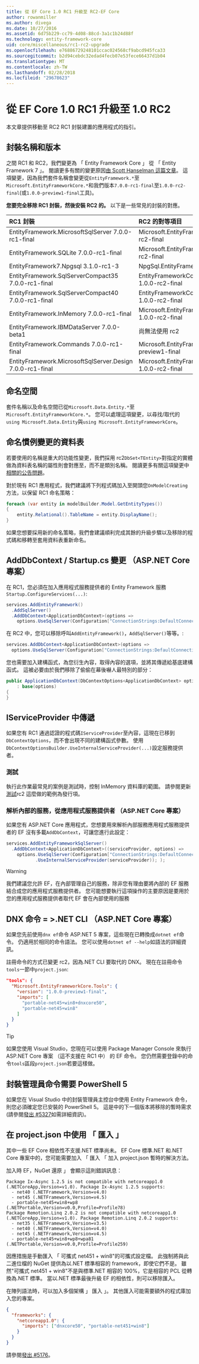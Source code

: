 ```yaml
---
title: 從 EF Core 1.0 RC1 升級至 RC2-EF Core
author: rowanmiller
ms.author: divega
ms.date: 10/27/2016
ms.assetid: 6d75b229-cc79-4d08-88cd-3a1c1b24d88f
ms.technology: entity-framework-core
uid: core/miscellaneous/rc1-rc2-upgrade
ms.openlocfilehash: e76886729248101ccac024568cf9abcd945fca33
ms.sourcegitcommit: b2d94cebdc32edad4fecb07e53fece66437d1b04
ms.translationtype: MT
ms.contentlocale: zh-TW
ms.lasthandoff: 02/28/2018
ms.locfileid: "29678623"
---
```

# <a name="upgrading-from-ef-core-10-rc1-to-10-rc2"></a>從 EF Core 1.0 RC1 升級至 1.0 RC2

本文章提供移動至 RC2 RC1 封裝建置的應用程式的指引。

## <a name="package-names-and-versions"></a>封裝名稱和版本

之間 RC1 和 RC2，我們變更為 「 Entity Framework Core 」 從 「 Entity Framework 7 」。 閱讀更多有關的變更原因[由 Scott Hanselman 這篇文章](http://www.hanselman.com/blog/ASPNET5IsDeadIntroducingASPNETCore10AndNETCore10.aspx)。 這項變更，因為我們套件名稱會變更從`EntityFramework.*`至`Microsoft.EntityFrameworkCore.*`和我們版本`7.0.0-rc1-final`至`1.0.0-rc2-final`(或`1.0.0-preview1-final`工具)。

**您要完全移除 RC1 封裝，然後安裝 RC2 的。** 以下是一些常見的封裝的對應。

| RC1 封裝                                               | RC2 的對等項目                                                       |
|:----------------------------------------------------------|:---------------------------------------------------------------------|
| EntityFramework.MicrosoftSqlServer        7.0.0-rc1-final | Microsoft.EntityFrameworkCore.SqlServer         1.0.0-rc2-final      |
| EntityFramework.SQLite                    7.0.0-rc1-final | Microsoft.EntityFrameworkCore.Sqlite            1.0.0-rc2-final      |
| EntityFramework7.Npgsql                   3.1.0-rc1-3     | NpgSql.EntityFrameworkCore.Postgres             <to be advised>      |
| EntityFramework.SqlServerCompact35        7.0.0-rc1-final | EntityFrameworkCore.SqlServerCompact35          1.0.0-rc2-final      |
| EntityFramework.SqlServerCompact40        7.0.0-rc1-final | EntityFrameworkCore.SqlServerCompact40          1.0.0-rc2-final      |
| EntityFramework.InMemory                  7.0.0-rc1-final | Microsoft.EntityFrameworkCore.InMemory          1.0.0-rc2-final      |
| EntityFramework.IBMDataServer             7.0.0-beta1     | 尚無法使用 rc2                                            |
| EntityFramework.Commands                  7.0.0-rc1-final | Microsoft.EntityFrameworkCore.Tools             1.0.0-preview1-final |
| EntityFramework.MicrosoftSqlServer.Design 7.0.0-rc1-final | Microsoft.EntityFrameworkCore.SqlServer.Design  1.0.0-rc2-final      |

## <a name="namespaces"></a>命名空間

套件名稱以及命名空間已從`Microsoft.Data.Entity.*`至`Microsoft.EntityFrameworkCore.*`。 您可以處理這項變更，以尋找/取代的`using Microsoft.Data.Entity`與`using Microsoft.EntityFrameworkCore`。

## <a name="table-naming-convention-changes"></a>命名慣例變更的資料表

若要使用的名稱是重大的功能性變更，我們採用 rc2`DbSet<TEntity>`對指定的實體做為資料表名稱的屬性則會對應至，而不是類別名稱。 閱讀更多有關這項變更中[相關的公告問題](https://github.com/aspnet/Announcements/issues/167)。

對於現有 RC1 應用程式，我們建議將下列程式碼加入至開頭您`OnModelCreating`方法，以保留 RC1 命名策略：

``` csharp
foreach (var entity in modelBuilder.Model.GetEntityTypes())
{
    entity.Relational().TableName = entity.DisplayName();
}
```

如果您想要採用新的命名策略，我們會建議順利完成其餘的升級步驟以及移除的程式碼和移轉至套用資料表重新命名。

## <a name="adddbcontext--startupcs-changes-aspnet-core-projects-only"></a>AddDbContext / Startup.cs 變更 （ASP.NET Core 專案）

在 RC1，您必須在加入應用程式服務提供者的 Entity Framework 服務`Startup.ConfigureServices(...)`:

``` csharp
services.AddEntityFramework()
  .AddSqlServer()
  .AddDbContext<ApplicationDbContext>(options =>
    options.UseSqlServer(Configuration["ConnectionStrings:DefaultConnection"]));
```

在 RC2 中，您可以移除呼叫`AddEntityFramework()`，`AddSqlServer()`等等。:

``` csharp
services.AddDbContext<ApplicationDbContext>(options =>
  options.UseSqlServer(Configuration["ConnectionStrings:DefaultConnection"]));
```

您也需要加入建構函式，為您衍生內容，取得內容的選項，並將其傳遞給基底建構函式。 這被必要由於我們移除了偷偷在幕後嚇人最特別的部分：

``` csharp
public ApplicationDbContext(DbContextOptions<ApplicationDbContext> options)
    : base(options)
{
}
```

## <a name="passing-in-an-iserviceprovider"></a>IServiceProvider 中傳遞

如果您有 RC1 通過認證的程式碼`IServiceProvider`至內容，這現在已移到`DbContextOptions`，而不會出現不同的建構函式參數。 使用`DbContextOptionsBuilder.UseInternalServiceProvider(...)`設定服務提供者。

### <a name="testing"></a>測試

執行此作業最常見的案例是測試時，控制 InMemory 資料庫的範圍。 請參閱更新[測試](testing/index.md)rc2 這麼做的範例為發行項。

### <a name="resolving-internal-services-from-application-service-provider-aspnet-core-projects-only"></a>解析內部的服務，從應用程式服務提供者 （ASP.NET Core 專案）

如果您有 ASP.NET Core 應用程式，您想要用來解析內部服務應用程式服務提供者的 EF 沒有多載`AddDbContext`，可讓您進行此設定：

``` csharp
services.AddEntityFrameworkSqlServer()
  .AddDbContext<ApplicationDbContext>((serviceProvider, options) =>
    options.UseSqlServer(Configuration["ConnectionStrings:DefaultConnection"])
           .UseInternalServiceProvider(serviceProvider)); );
```

> [!WARNING]  
> 我們建議您允許 EF，在內部管理自己的服務，除非您有理由要將內部的 EF 服務結合成您的應用程式服務提供者。 您可能想要執行這項操作的主要原因是要用於您的應用程式服務提供者取代 EF 會在內部使用的服務

## <a name="dnx-commands--net-cli-aspnet-core-projects-only"></a>DNX 命令 = >.NET CLI （ASP.NET Core 專案）

如果您先前使用`dnx ef`命令 ASP.NET 5 專案，這些現在已轉換成`dotnet ef`命令。 仍適用於相同的命令語法。 您可以使用`dotnet ef --help`如語法的詳細資訊。

註冊命令的方式已變更 rc2，因為.NET CLI 要取代的 DNX。 現在在註冊命令`tools`一節中`project.json`:

``` json
"tools": {
  "Microsoft.EntityFrameworkCore.Tools": {
    "version": "1.0.0-preview1-final",
    "imports": [
      "portable-net45+win8+dnxcore50",
      "portable-net45+win8"
    ]
  }
}
```

> [!TIP]  
> 如果您使用 Visual Studio，您現在可以使用 Package Manager Console 來執行 ASP.NET Core 專案 （這不支援在 RC1 中） 的 EF 命令。 您仍然需要登錄中的命令`tools`區段`project.json`若要這樣做。

## <a name="package-manager-commands-require-powershell-5"></a>封裝管理員命令需要 PowerShell 5

如果您在 Visual Studio 中的封裝管理員主控台中使用 Entity Framework 命令，則您必須確定您已安裝的 PowerShell 5。 這是中的下一個版本將移除的暫時需求 (請參閱[發出 #5327](https://github.com/aspnet/EntityFramework/issues/5327)如需詳細資訊)。

## <a name="using-imports-in-projectjson"></a>在 project.json 中使用 「 匯入 」

其中一些 EF Core 相依性不支援.NET 標準尚未。 EF Core 標準.NET 和.NET Core 專案中的，您可能需要加入 「 匯入 「 加入 project.json 暫時的解決方法。

加入時 EF，NuGet 還原 」 會顯示這則錯誤訊息：

``` Console
Package Ix-Async 1.2.5 is not compatible with netcoreapp1.0 (.NETCoreApp,Version=v1.0). Package Ix-Async 1.2.5 supports:
  - net40 (.NETFramework,Version=v4.0)
  - net45 (.NETFramework,Version=v4.5)
  - portable-net45+win8+wp8 (.NETPortable,Version=v0.0,Profile=Profile78)
Package Remotion.Linq 2.0.2 is not compatible with netcoreapp1.0 (.NETCoreApp,Version=v1.0). Package Remotion.Linq 2.0.2 supports:
  - net35 (.NETFramework,Version=v3.5)
  - net40 (.NETFramework,Version=v4.0)
  - net45 (.NETFramework,Version=v4.5)
  - portable-net45+win8+wp8+wpa81 (.NETPortable,Version=v0.0,Profile=Profile259)
```

因應措施是手動匯入 「 可攜式 net451 + win8"的可攜式設定檔。 此強制將與此二進位檔的 NuGet 提供為以.NET 標準相容的 framework，即使它們不是。 雖然"可攜式 net451 + win8"不是與標準.NET 相容的 100%，它是相容的 PCL 從轉換為.NET 標準。 當以.NET 標準最後升級 EF 的相依性，則可以移除匯入。

在陣列語法時，可以加入多個架構 」 匯入 」。 其他匯入可能需要額外的程式庫加入您的專案。

``` json
{
  "frameworks": {
    "netcoreapp1.0": {
      "imports": ["dnxcore50", "portable-net451+win8"]
    }
  }
}
```

請參閱[發出 #5176](https://github.com/aspnet/EntityFramework/issues/5176)。
